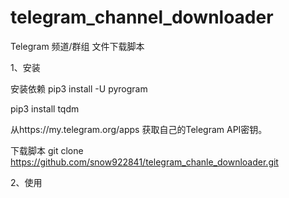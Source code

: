 # telegram_channel_downloader
Telegram 频道/群组 文件下载脚本

1、安装

安装依赖
pip3 install -U pyrogram

pip3 install tqdm

从https://my.telegram.org/apps 获取自己的Telegram API密钥。

下载脚本
git clone https://github.com/snow922841/telegram_chanle_downloader.git
  
2、使用
 
